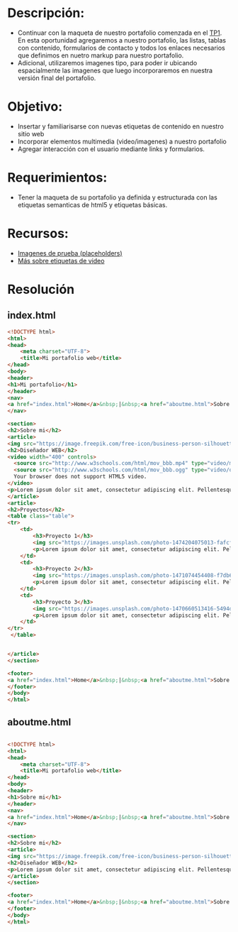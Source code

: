 # Descripción:

* Continuar con la maqueta de nuestro portafolio comenzada en el [TP1](<>). En esta oportunidad agregaremos a nuestro portafolio, las listas, tablas con contenido, formularios de contacto y todos los enlaces necesarios que definimos en nuetro markup para nuestro portafolio.
* Adicional, utilizaremos imagenes tipo, para poder ir ubicando espacialmente las imagenes que luego incorporaremos en nuestra versión final del portafolio.

# Objetivo:

* Insertar y familiarisarse con nuevas etiquetas de contenido en nuestro sitio web
* Incorporar elementos multimedia (video/imagenes) a nuestro portafolio
* Agregar interacción con el usuario mediante links y formularios.

# Requerimientos:

* Tener la maqueta de su portafolio ya definida y estructurada con las etiquetas semanticas de html5 y etiquetas básicas.

# Recursos:
* [Imagenes de prueba (placeholders)](<>)
* [Más sobre etiquetas de video](<>)

# Resolución

## index.html

```html
<!DOCTYPE html>
<html>
<head>
	<meta charset="UTF-8">
    <title>Mi portafolio web</title>
</head>
<body>
<header>
<h1>Mi portafolio</h1>
</header>
<nav>
<a href="index.html">Home</a>&nbsp;|&nbsp;<a href="aboutme.html">Sobre mi</a>&nbsp;|&nbsp;<a href="#proyectos">Proyectos</a>
</nav>

<section>
<h2>Sobre mi</h2>
<article>
<img src="https://image.freepik.com/free-icon/business-person-silhouette-wearing-tie_318-49988.png" width="10%">
<h2>Diseñador WEB</h2>
<video width="400" controls>
  <source src="http://www.w3schools.com/html/mov_bbb.mp4" type="video/mp4">
  <source src="http://www.w3schools.com/html/mov_bbb.ogg" type="video/ogg">
  Your browser does not support HTML5 video.
</video>
<p>Lorem ipsum dolor sit amet, consectetur adipiscing elit. Pellentesque in porta lorem. Morbi condimentum est nibh, et consectetur tortor feugiat at.</p>
</article>
<article>
<h2>Proyectos</h2>
<table class="table">
<tr>
	<td>
		<h3>Proyecto 1</h3>
		<img src="https://images.unsplash.com/photo-1474204075013-fafcfee9bfd7?dpr=1&auto=format&crop=entropy&fit=crop&w=767&h=614&q=80&cs=tinysrgb" width="20%">
		<p>Lorem ipsum dolor sit amet, consectetur adipiscing elit. Pellentesque in porta lorem. Morbi condimentum est nibh, et consectetur tortor feugiat at.</p>
	</td>
	<td>
		<h3>Proyecto 2</h3>
		<img src="https://images.unsplash.com/photo-1471074454408-f7db62d99254?dpr=1&auto=format&crop=entropy&fit=crop&w=767&h=575&q=80&cs=tinysrgb" width="20%">
		<p>Lorem ipsum dolor sit amet, consectetur adipiscing elit. Pellentesque in porta lorem. Morbi condimentum est nibh, et consectetur tortor feugiat at.</p>
	</td>
	<td>
		<h3>Proyecto 3</h3>
		<img src="https://images.unsplash.com/photo-1470660513416-5494d0eab742?dpr=1&auto=format&crop=entropy&fit=crop&w=767&h=431&q=80&cs=tinysrgb" width="20%">
		<p>Lorem ipsum dolor sit amet, consectetur adipiscing elit. Pellentesque in porta lorem. Morbi condimentum est nibh, et consectetur tortor feugiat at.</p>
	</td>
</tr>
 </table>


</article>
</section>

<footer>
<a href="index.html">Home</a>&nbsp;|&nbsp;<a href="aboutme.html">Sobre mi</a>&nbsp;|&nbsp;<a href="#proyectos">Proyectos</a>
</footer>
</body>
</html>

```

## aboutme.html

```html

<!DOCTYPE html>
<html>
<head>
	<meta charset="UTF-8">
    <title>Mi portafolio web</title>
</head>
<body>
<header>
<h1>Sobre mi</h1>
</header>
<nav>
<a href="index.html">Home</a>&nbsp;|&nbsp;<a href="aboutme.html">Sobre mi</a>&nbsp;|&nbsp;<a href="#proyectos">Proyectos</a>
</nav>

<section>
<h2>Sobre mi</h2>
<article>
<img src="https://image.freepik.com/free-icon/business-person-silhouette-wearing-tie_318-49988.png" width="10%">
<h2>Diseñador WEB</h2>
<p>Lorem ipsum dolor sit amet, consectetur adipiscing elit. Pellentesque in porta lorem. Morbi condimentum est nibh, et consectetur tortor feugiat at.</p>
</article>
</section>

<footer>
<a href="index.html">Home</a>&nbsp;|&nbsp;<a href="aboutme.html">Sobre mi</a>&nbsp;|&nbsp;<a href="#proyectos">Proyectos</a>
</footer>
</body>
</html>

```
